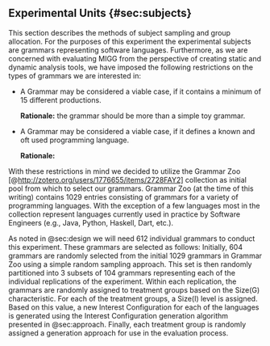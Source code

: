 ## Experimental Units {#sec:subjects}

This section describes the methods of subject sampling and group allocation. For the purposes
of this experiment the experimental subjects are grammars representing software languages. Furthermore,
as we are concerned with evaluating MIGG from the perspective of creating static and dynamic analysis tools,
we have imposed the following restrictions on the types of grammars we are interested in:

* A Grammar may be considered a viable case, if it contains a minimum of 15 different productions.

  **Rationale:** the grammar should be more than a simple toy grammar.

* A Grammar may be considered a viable case, if it defines a known and oft used programming language.

  **Rationale:**

With these restrictions in mind we decided to utilize the Grammar Zoo [@http://zotero.org/users/1776655/items/2728FAY2] collection as initial pool from
which to select our grammars. Grammar Zoo (at the time of this writing) contains 1029 entries consisting
of grammars for a variety of programming languages. With the exception of a few languages most in the
collection represent languages currently used in practice by Software Engineers (e.g., Java, Python, Haskell,
Dart, etc.).

As noted in @sec:design we will need 612 individual grammars to conduct this experiment. These grammars are selected as follows:
Initially, 604 grammars are randomly selected from the initial 1029 grammars in Grammar Zoo using a simple random sampling approach.
This set is then randomly partitioned into 3 subsets of 104 grammars representing each of the individual replications of the experiment. Within
each replication, the grammars are randomly assigned to treatment groups based on the Size(G) characteristic. For each of the treatment
groups, a Size(I) level is assigned. Based on this value, a new Interest Configuration for each of the languages is generated using the
Interest Configuration generation algorithm presented in @sec:approach. Finally, each treatment group is randomly assigned a generation
approach for use in the evaluation process.
